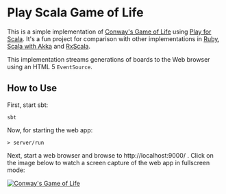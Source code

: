 # Play Scala Game of Life

This is a simple implementation of [Conway's Game of Life](https://en.wikipedia.org/wiki/Conway%27s_Game_of_Life) 
using [Play for Scala](https://www.playframework.com).
It's a fun project for comparison with other implementations in
[Ruby](https://github.com/christian-schlichtherle/ruby-game-of-life),
[Scala with Akka](https://github.com/christian-schlichtherle/akka-game-of-life) and
[RxScala](https://github.com/christian-schlichtherle/rxscala-game-of-life).

This implementation streams generations of boards to the Web browser using an HTML 5 `EventSource`.

## How to Use

First, start sbt:

    sbt

Now, for starting the web app:

    > server/run
    
Next, start a web browser and browse to http://localhost:9000/ .
Click on the image below to watch a screen capture of the web app in fullscreen mode:

[![Conway's Game of Life](docs/images/screenshot1.png)](blob/master/docs/images/capture1.mov)
